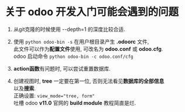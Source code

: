 关于 odoo 开发入门可能会遇到的问题
=  

1. 从git克隆的时候使用 --depth=1 的深度比较合适.  

2. 使用 `python odoo-bin -s` 在用户根目录产生 **.odoorc** 文件,  
   此文件可以作为**配置文件**使用, 可改名为 **odoo.conf** 或 **odoo.cfg**.  
   odoo 启动命令 `python odoo-bin -c odoo.conf/cfg`  

3. **action函数**有问题时, 可以尝试重置数据库.  

4. 创建视图时, **tree** 一定要在第一位, 否则无法看见**数据库的全部信息**  
   以及**搜索**.  
   正确设置: `view_mode="tree, form"`  
   吐槽 odoo **v11.0** 官网的 **build module** 教程简直是烂.  
